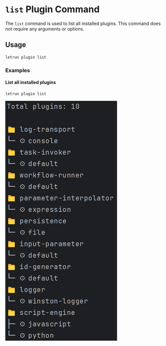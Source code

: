 # `list` Plugin Command

The `list` command is used to list all installed plugins. This command does not require any arguments or options.

## Usage

```sh
letrun plugin list
```

### Examples

#### List all installed plugins

```sh
letrun plugin list
```

![command-plugin-list.png](../../images/command-plugin-list.png)
